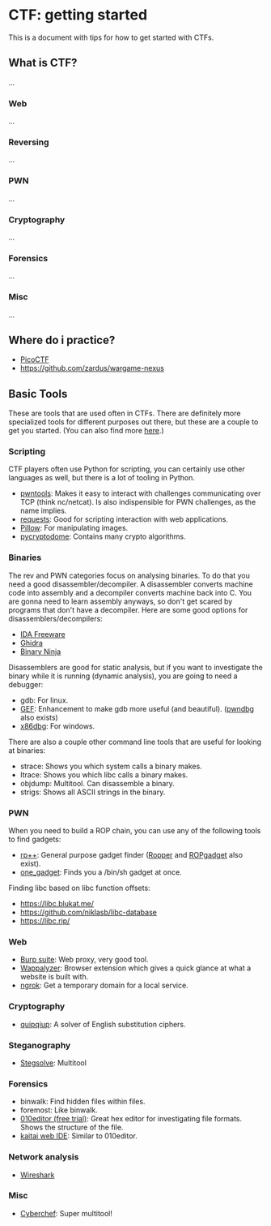 # CTF: getting started

This is a document with tips for how to get started with CTFs.

## What is CTF?
...

### Web
...

### Reversing
...

### PWN
...

### Cryptography
...

### Forensics
...

### Misc
...

## Where do i practice?

- [PicoCTF](https://www.picoctf.org/)
- https://github.com/zardus/wargame-nexus

## Basic Tools
These are tools that are used often in CTFs. There are definitely more specialized tools for different purposes out there, but these are a couple to get you started. (You can also find more [here](https://gist.github.com/ZetaTwo/40976c9ed8b9abb81e44c872b3a68551).)

### Scripting
CTF players often use Python for scripting, you can certainly use other languages as well, but there is a lot of tooling in Python.

- [pwntools](https://pypi.org/project/pwntools/): Makes it easy to interact with challenges communicating over TCP (think nc/netcat). Is also indispensible for PWN challenges, as the name implies.
- [requests](https://pypi.org/project/requests/): Good for scripting interaction with web applications.
- [Pillow](https://pypi.org/project/Pillow/): For manipulating images.
- [pycryptodome](https://pypi.org/project/pycryptodome/): Contains many crypto algorithms.

### Binaries
The rev and PWN categories focus on analysing binaries. To do that you need a good disassembler/decompiler. A disassembler converts machine code into assembly and a decompiler converts machine back into C. You are gonna need to learn assembly anyways, so don't get scared by programs that don't have a decompiler. Here are some good options for disassemblers/decompilers:

- [IDA Freeware](https://hex-rays.com/ida-free/)
- [Ghidra](https://ghidra-sre.org/)
- [Binary Ninja](https://binary.ninja/)

Disassemblers are good for static analysis, but if you want to investigate the
binary while it is running (dynamic analysis), you are going to need a debugger:

- gdb: For linux.
- [GEF](https://gef.readthedocs.io/en/master/): Enhancement to make gdb more useful (and beautiful). ([pwndbg](https://github.com/pwndbg/pwndbg) also exists)
- [x86dbg](https://x64dbg.com/): For windows.

There are also a couple other command line tools that are useful for looking at 
binaries:

- strace: Shows you which system calls a binary makes.
- ltrace: Shows you which libc calls a binary makes.
- objdump: Multitool. Can disassemble a binary.
- strigs: Shows all ASCII strings in the binary.

### PWN
When you need to build a ROP chain, you can use any of the following tools to
find gadgets:
- [rp++](https://github.com/0vercl0k/rp): General purpose gadget finder ([Ropper](https://github.com/sashs/ropper) and [ROPgadget](http://shell-storm.org/project/ROPgadget/) also exist).
- [one_gadget](https://github.com/david942j/one_gadget): Finds you a /bin/sh gadget at once.

Finding libc based on libc function offsets:
- https://libc.blukat.me/
- https://github.com/niklasb/libc-database
- https://libc.rip/

### Web

- [Burp suite](https://portswigger.net/burp): Web proxy, very good tool.
- [Wappalyzer](https://www.wappalyzer.com/): Browser extension which gives a quick glance at what a website is built with.
- [ngrok](https://ngrok.com/): Get a temporary domain for a local service.

### Cryptography

- [quipqiup](https://quipqiup.com/): A solver of English substitution ciphers.

### Steganography

- [Stegsolve](http://www.caesum.com/handbook/Stegsolve.jar): Multitool

### Forensics

- binwalk: Find hidden files within files.
- foremost: Like binwalk.
- [010editor (free trial)](https://www.sweetscape.com/010editor/): Great hex editor for investigating file formats. Shows the structure of the file.
- [kaitai web IDE](https://ide.kaitai.io/): Similar to 010editor.

### Network analysis

- [Wireshark](https://www.wireshark.org/)

### Misc

- [Cyberchef](https://gchq.github.io/CyberChef/): Super multitool!
